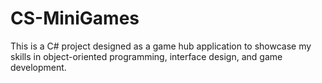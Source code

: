 # CS-MiniGames
This is a C# project designed as a game hub application to showcase my skills in object-oriented programming, interface design, and game development.
